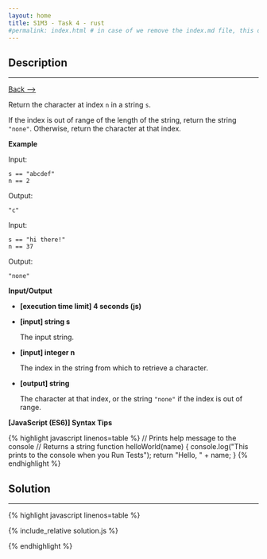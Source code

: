 ```yaml
---
layout: home
title: S1M3 - Task 4 - rust
#permalink: index.html # in case of we remove the index.md file, this doc will be the index page
---
```


<div class="row">
<div class="columnStmt" markdown="1">

##  Description
------

[Back --> ](../README.md)

Return the character at index `n` in a string `s`.

If the index is out of range of the length of the string, return the string `"none"`. Otherwise, return the character at that index.

**Example**

Input:
```
s == "abcdef"
n == 2
```
Output:
```
"c"
```
Input:
```
s == "hi there!"
n == 37
```
Output:
```
"none"
```

**Input/Output**

* **[execution time limit] 4 seconds (js)**

* **[input] string s**

    The input string.

* **[input] integer n**

    The index in the string from which to retrieve a character.

* **[output] string**

    The character at that index, or the string `"none"` if the index is out of range.

**[JavaScript (ES6)] Syntax Tips**

{% highlight javascript linenos=table %}
// Prints help message to the console
// Returns a string
function helloWorld(name) {
    console.log("This prints to the console when you Run Tests");
    return "Hello, " + name;
}
{% endhighlight %}

</div>
<div class="columnSol" markdown="1">

## Solution
------

{% highlight javascript linenos=table %}

{% include_relative solution.js %}

{% endhighlight %}

</div>
</div>